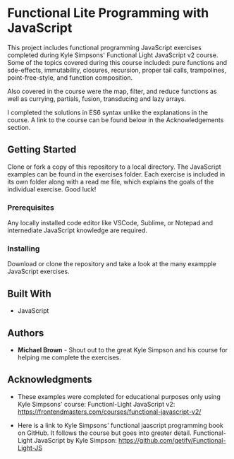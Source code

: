 # Functional Lite Programming with JavaScript 

This project includes functional programming JavaScript exercises completed during Kyle Simpsons' 
Functional Light JavaScript v2 course. Some of the topics covered during this course included: pure functions
and sde-effects, immutability, closures, recursion, proper tail calls, trampolines, point-free-style, and
function composition. 

Also covered in the course were the map, filter, and reduce functions as well as currying, partials, fusion, 
transducing and lazy arrays.

I completed the solutions in ES6 syntax unlike the explanations in the course. A link to the course can be 
found below in the Acknowledgements section.

## Getting Started

Clone or fork a copy of this repository to a local directory. The JavaScript examples can be found in the exercises folder. Each exercise is included in its own folder along with a read me file, which explains the goals of the individual exercise. Good luck! 

### Prerequisites

Any locally installed code editor like VSCode, Sublime, or Notepad and internediate JavaScript knowledge are
required.

### Installing

Download or clone the repository and take a look at the many exampple JavaScript exercises.

## Built With

* JavaScript

## Authors

* **Michael Brown** - Shout out to the great Kyle Simpson and his course for helping me complete the exercises.

## Acknowledgments

* These examples were completed for educational purposes only using Kyle Simpsons' course:
  Functionl-Light JavaScript v2: https://frontendmasters.com/courses/functional-javascript-v2/

* Here is a link to Kyle Simpsons' functional jaascript programming book on GitHub. It follows the course but goes into greater detail.
  Functional-Light JavaScript by Kyle Simpson: https://github.com/getify/Functional-Light-JS

